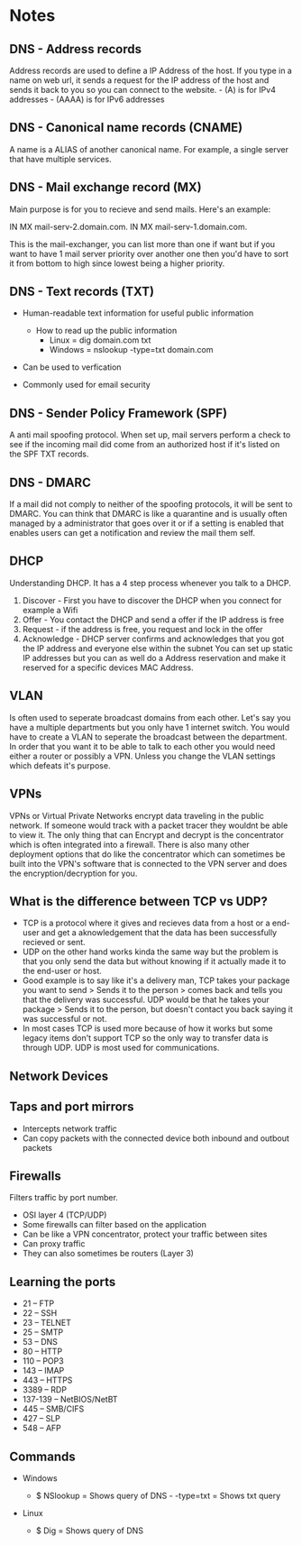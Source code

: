 <h1>Notes</h1> 
 
 <h2>DNS - Address records</h2>
 
 Address records are used to define a IP Address of the host. If you type in a name on web url, it sends a request for the IP address of the host and sends it back to you so you can connect to the website.
     - (A) is for IPv4 addresses
     - (AAAA) is for IPv6 addresses 

 <h2>DNS - Canonical name records (CNAME)</h2>
 
 A name is a ALIAS of another canonical name. For example, a single server that have multiple services.

 <h2>DNS - Mail exchange record (MX) </h2>
 
 Main purpose is for you to recieve and send mails.
 Here's an example:

 IN MX mail-serv-2.domain.com.
 IN MX mail-serv-1.domain.com.
 
 This is the mail-exchanger, you can list more than one if want but if you want to have 1 mail server priority over another one then you'd have to sort it from bottom to high since lowest being a higher priority.

  <h2>DNS - Text records (TXT)</h2>

  - Human-readable text information for useful public information
     - How to read up the public information
         - Linux = dig domain.com txt
         - Windows = nslookup -type=txt domain.com

  - Can be used to verfication
  - Commonly used for email security

 <h2>DNS - Sender Policy Framework (SPF)</h2>
 
 A anti mail spoofing protocol. When set up, mail servers perform a check to see if the incoming mail did come from an authorized host if it's listed on the SPF TXT records.

 <h2>DNS - DMARC </h2>
 
 If a mail did not comply to neither of the spoofing protocols, it will be sent to DMARC. You can think that DMARC is like a quarantine and is usually often managed by a administrator that goes over it or if a setting is enabled that enables users can get a notification and review the mail them self.
 
 <h2>DHCP</h2>

 Understanding DHCP. 
 It has a 4 step process whenever you talk to a DHCP.
  1. Discover - First you have to discover the DHCP when you connect for example a Wifi
  2. Offer - You contact the DHCP and send a offer if the IP address is free
  3. Request - if the address is free, you request and lock in the offer
  4. Acknowledge - DHCP server confirms and acknowledges that you got the IP address and everyone else within the subnet
 You can set up static IP addresses but you can as well do a Address reservation and make it reserved for a specific devices MAC Address. 

  <h2>VLAN</h2>
 Is often used to seperate broadcast domains from each other. Let's say you have a multiple departments but you only have 1 internet switch. You would have to create a VLAN to seperate the broadcast between the department. In order that you want it to be able to talk to each other you would need either a router or possibly a VPN. Unless you change the VLAN settings which defeats it's purpose.
  
  <h2>VPNs</h2>
 VPNs or Virtual Private Networks encrypt data traveling in the public network. If someone would track with a packet tracer they wouldnt be able to view it. 
 The only thing that can Encrypt and decrypt is the concentrator which is often integrated into a firewall. 
 There is also many other deployment options that do like the concentrator which can sometimes be built into the VPN's software that is connected to the VPN server and does the encryption/decryption for you.

<h2>What is the difference between TCP vs UDP?</h2>

 - TCP is a protocol where it gives and recieves data from a host or a end-user and get a aknowledgement that the data has been successfully recieved or sent.
 - UDP on the other hand works kinda the same way but the problem is that you only send the data but without knowing if it actually made it to the end-user or host.
 - Good example is to say like it's a delivery man, TCP takes your package you want to send > Sends it to the person > comes back and tells you that the delivery was successful. UDP would be that he takes your package > Sends it to the person, but doesn't contact you back saying it was successful or not.
 - In most cases TCP is used more because of how it works but some legacy items don't support TCP so the only way to transfer data is through UDP. UDP is most used for communications.


<h2>Network Devices</h2>

 <h2>Taps and port mirrors</h2>
 
  - Intercepts network traffic
  - Can copy packets with the connected device both inbound and outbout packets

 <h2>Firewalls</h2>
 
 Filters traffic by port number.
  - OSI layer 4 (TCP/UDP)
  - Some firewalls can filter based on the application 
  - Can be like a VPN concentrator, protect your traffic between sites
  - Can proxy traffic
  - They can also sometimes be routers (Layer 3)

<h2>Learning the ports</h2> 

 - 21 – FTP
 - 22 – SSH
 - 23 – TELNET
 - 25 – SMTP
 - 53 – DNS
 - 80 – HTTP
 - 110 – POP3
 - 143 – IMAP
 - 443 – HTTPS
 - 3389 – RDP
 - 137-139 – NetBIOS/NetBT
 - 445 – SMB/CIFS
 - 427 – SLP
 - 548 – AFP

<h2>Commands</h2> 
 
 - Windows
     - $ NSlookup = Shows query of DNS
            - -type=txt  = Shows txt query 

 - Linux
     - $ Dig = Shows query of DNS 